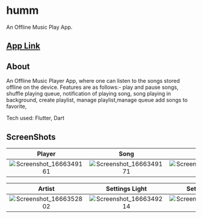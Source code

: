 # humm

An Offline Music Play App.


## [App Link](https://drive.google.com/file/d/1-iYMZ-0NltutkwhQ9joODec38yFPHYFN/view?usp=drivesdk)

## About

An Offline Music Player App, where one can listen to the songs stored offline on the device. Features
are as follows:- play and pause songs, shuffle playing queue, notification of playing song, song
playing in background, create playlist, manage playlist,manage queue add songs to favorite,

Tech used: Flutter, Dart

## ScreenShots

|Player|Song|Album|Favorite|
|:-:|:-:|:-:|:-:|
|![Screenshot_1666349161](https://user-images.githubusercontent.com/80322241/197178839-dc664bc4-1bf4-4b69-8d38-e8887105422b.png)|![Screenshot_1666349171](https://user-images.githubusercontent.com/80322241/197179023-c5abadcc-95e6-4abb-a43f-74f4a2aa76f1.png)|![Screenshot_1666349187](https://user-images.githubusercontent.com/80322241/197179105-9bbf10fb-dc0d-4021-9307-e85d3306e8f6.png)|![Screenshot_1666349205](https://user-images.githubusercontent.com/80322241/197179171-2b427b9c-7e9c-4452-bc8c-e810f86b9ecf.png)|


|Artist|Settings Light|Settings Dark|Playlist Dark|
|:-:|:-:|:-:|:-:|
|![Screenshot_1666352802](https://user-images.githubusercontent.com/80322241/197188863-b09682c3-c90e-40d3-845e-8d5f8402d5bd.png)|![Screenshot_1666349214](https://user-images.githubusercontent.com/80322241/197179242-0d1fca29-34ed-400b-a70a-c21430c5cf73.png)|![Screenshot_1666349223](https://user-images.githubusercontent.com/80322241/197179307-40c5a190-193a-4ed5-9b7e-48afecf9945c.png)|![Screenshot_1666349235](https://user-images.githubusercontent.com/80322241/197179357-d14d256c-8e86-4fe7-9cd8-fcc8d4738e60.png)|
